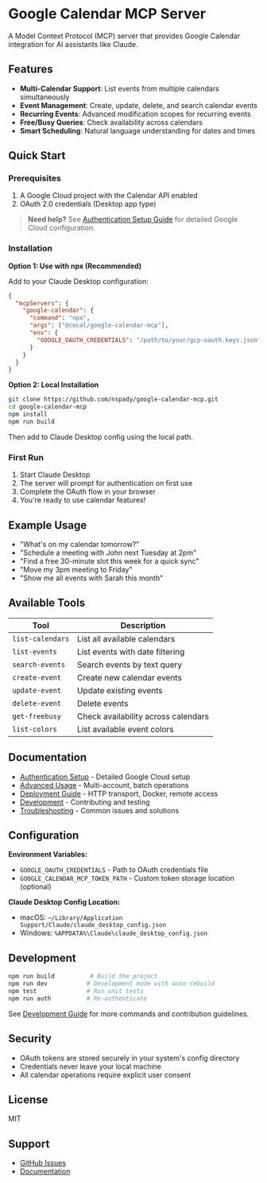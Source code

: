 # Google Calendar MCP Server

A Model Context Protocol (MCP) server that provides Google Calendar integration for AI assistants like Claude.

## Features

- **Multi-Calendar Support**: List events from multiple calendars simultaneously
- **Event Management**: Create, update, delete, and search calendar events
- **Recurring Events**: Advanced modification scopes for recurring events
- **Free/Busy Queries**: Check availability across calendars
- **Smart Scheduling**: Natural language understanding for dates and times

## Quick Start

### Prerequisites

1. A Google Cloud project with the Calendar API enabled
2. OAuth 2.0 credentials (Desktop app type)

> **Need help?** See [Authentication Setup Guide](docs/authentication.md) for detailed Google Cloud configuration.

### Installation

**Option 1: Use with npx (Recommended)**

Add to your Claude Desktop configuration:

```json
{
  "mcpServers": {
    "google-calendar": {
      "command": "npx",
      "args": ["@cocal/google-calendar-mcp"],
      "env": {
        "GOOGLE_OAUTH_CREDENTIALS": "/path/to/your/gcp-oauth.keys.json"
      }
    }
  }
}
```

**Option 2: Local Installation**

```bash
git clone https://github.com/nspady/google-calendar-mcp.git
cd google-calendar-mcp
npm install
npm run build
```

Then add to Claude Desktop config using the local path.

### First Run

1. Start Claude Desktop
2. The server will prompt for authentication on first use
3. Complete the OAuth flow in your browser
4. You're ready to use calendar features!

## Example Usage

- "What's on my calendar tomorrow?"
- "Schedule a meeting with John next Tuesday at 2pm"
- "Find a free 30-minute slot this week for a quick sync"
- "Move my 3pm meeting to Friday"
- "Show me all events with Sarah this month"

## Available Tools

| Tool | Description |
|------|-------------|
| `list-calendars` | List all available calendars |
| `list-events` | List events with date filtering |
| `search-events` | Search events by text query |
| `create-event` | Create new calendar events |
| `update-event` | Update existing events |
| `delete-event` | Delete events |
| `get-freebusy` | Check availability across calendars |
| `list-colors` | List available event colors |

## Documentation

- [Authentication Setup](docs/authentication.md) - Detailed Google Cloud setup
- [Advanced Usage](docs/advanced-usage.md) - Multi-account, batch operations
- [Deployment Guide](docs/deployment.md) - HTTP transport, Docker, remote access
- [Development](docs/development.md) - Contributing and testing
- [Troubleshooting](docs/troubleshooting.md) - Common issues and solutions

## Configuration

**Environment Variables:**
- `GOOGLE_OAUTH_CREDENTIALS` - Path to OAuth credentials file
- `GOOGLE_CALENDAR_MCP_TOKEN_PATH` - Custom token storage location (optional)

**Claude Desktop Config Location:**
- macOS: `~/Library/Application Support/Claude/claude_desktop_config.json`
- Windows: `%APPDATA%\Claude\claude_desktop_config.json`

## Development

```bash
npm run build          # Build the project
npm run dev           # Development mode with auto-rebuild
npm test              # Run unit tests
npm run auth          # Re-authenticate
```

See [Development Guide](docs/development.md) for more commands and contribution guidelines.

## Security

- OAuth tokens are stored securely in your system's config directory
- Credentials never leave your local machine
- All calendar operations require explicit user consent

## License

MIT

## Support

- [GitHub Issues](https://github.com/nspady/google-calendar-mcp/issues)
- [Documentation](docs/)
